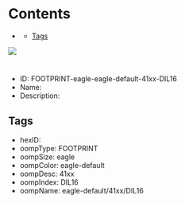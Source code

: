 



Contents
========

* [](#)
	* [Tags](#tags)
  
![][im]
# 

- ID: FOOTPRINT-eagle-eagle-default-41xx-DIL16
- Name: 
- Description: 

## Tags

- hexID: 
- oompType: FOOTPRINT
- oompSize: eagle
- oompColor: eagle-default
- oompDesc: 41xx
- oompIndex: DIL16
- oompName: eagle-default/41xx/DIL16



[im]: image.png
